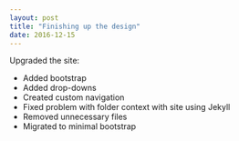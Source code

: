 ```yaml
---
layout: post
title: "Finishing up the design"
date: 2016-12-15
---
```


Upgraded the site:

* Added bootstrap
* Added drop-downs
* Created custom navigation
* Fixed problem with folder context with site using Jekyll
* Removed unnecessary files
* Migrated to minimal bootstrap

